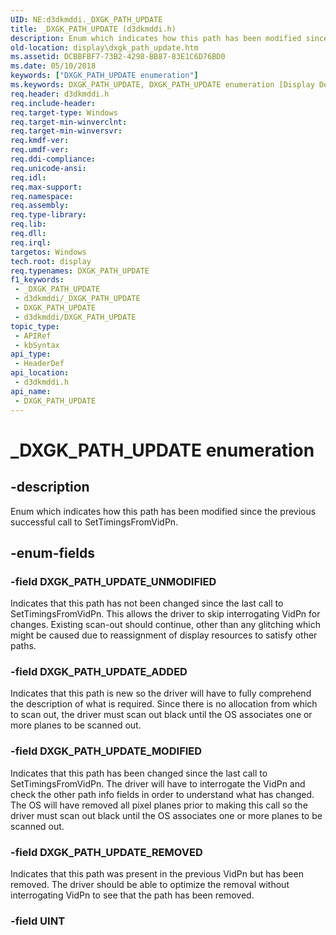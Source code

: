 ```yaml
---
UID: NE:d3dkmddi._DXGK_PATH_UPDATE
title: _DXGK_PATH_UPDATE (d3dkmddi.h)
description: Enum which indicates how this path has been modified since the previous successful call to SetTimingsFromVidPn.
old-location: display\dxgk_path_update.htm
ms.assetid: DCBBFBF7-73B2-4298-BB87-83E1C6D76BD0
ms.date: 05/10/2018
keywords: ["DXGK_PATH_UPDATE enumeration"]
ms.keywords: DXGK_PATH_UPDATE, DXGK_PATH_UPDATE enumeration [Display Devices], DXGK_PATH_UPDATE_ADDED, DXGK_PATH_UPDATE_MODIFIED, DXGK_PATH_UPDATE_REMOVED, DXGK_PATH_UPDATE_UNMODIFED, _DXGK_PATH_UPDATE, d3dkmddi/DXGK_PATH_UPDATE, d3dkmddi/DXGK_PATH_UPDATE_ADDED, d3dkmddi/DXGK_PATH_UPDATE_MODIFIED, d3dkmddi/DXGK_PATH_UPDATE_REMOVED, d3dkmddi/DXGK_PATH_UPDATE_UNMODIFED, display.dxgk_path_update
req.header: d3dkmddi.h
req.include-header: 
req.target-type: Windows
req.target-min-winverclnt: 
req.target-min-winversvr: 
req.kmdf-ver: 
req.umdf-ver: 
req.ddi-compliance: 
req.unicode-ansi: 
req.idl: 
req.max-support: 
req.namespace: 
req.assembly: 
req.type-library: 
req.lib: 
req.dll: 
req.irql: 
targetos: Windows
tech.root: display
req.typenames: DXGK_PATH_UPDATE
f1_keywords:
 - _DXGK_PATH_UPDATE
 - d3dkmddi/_DXGK_PATH_UPDATE
 - DXGK_PATH_UPDATE
 - d3dkmddi/DXGK_PATH_UPDATE
topic_type:
 - APIRef
 - kbSyntax
api_type:
 - HeaderDef
api_location:
 - d3dkmddi.h
api_name:
 - DXGK_PATH_UPDATE
---
```


# _DXGK_PATH_UPDATE enumeration


## -description

Enum which indicates how this path has been modified since the previous successful call to SetTimingsFromVidPn.

## -enum-fields

### -field DXGK_PATH_UPDATE_UNMODIFIED

Indicates that this path has not been changed since the last call to SetTimingsFromVidPn.  This allows the driver to skip interrogating VidPn for changes.  Existing scan-out should continue, other than any glitching which might be caused due to reassignment of display resources to satisfy other paths.

### -field DXGK_PATH_UPDATE_ADDED

Indicates that this path is new so the driver will have to fully comprehend the description of what is required.  Since there is no allocation from which to scan out, the driver must scan out black until the OS associates one or more planes to be scanned out.

### -field DXGK_PATH_UPDATE_MODIFIED

Indicates that this path has been changed since the last call to SetTimingsFromVidPn.  The driver will have to interrogate the VidPn and check the other path info fields in order to understand what has changed.  The OS will have removed all pixel planes prior to making this call so the driver must scan out black until the OS associates one or more planes to be scanned out.

### -field DXGK_PATH_UPDATE_REMOVED

Indicates that this path was present in the previous VidPn but has been removed. The driver should be able to optimize the removal without interrogating VidPn to see that the path has been removed.

### -field UINT

